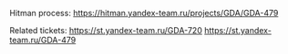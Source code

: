 Hitman process: 
https://hitman.yandex-team.ru/projects/GDA/GDA-479

Related tickets: 
https://st.yandex-team.ru/GDA-720
https://st.yandex-team.ru/GDA-479
